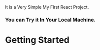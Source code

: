 It is a Very Simple My First React Project.
### You can Try it In Your Local Machine.
# Getting Started
